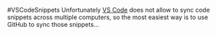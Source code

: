 #VSCodeSnippets
Unfortunately [VS Code](https://code.visualstudio.com/) does not allow to sync code snippets across multiple computers, so the most easiest way is to use GitHub to sync those snippets...

